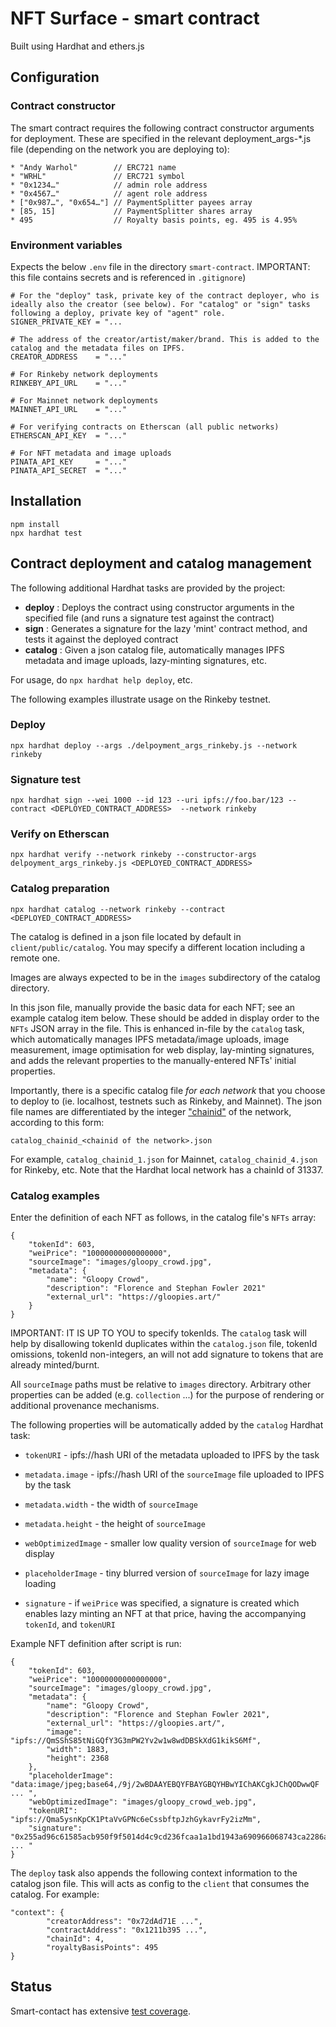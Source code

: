 # NFT Surface - smart contract

Built using Hardhat and ethers.js

## Configuration

### Contract constructor

The smart contract requires the following contract constructor arguments for deployment. These are specified in the relevant deployment_args-*.js file (depending on the network you are deploying to):

```
* "Andy Warhol"        // ERC721 name
* "WRHL"               // ERC721 symbol
* "0x1234…"            // admin role address
* "0x4567…"            // agent role address
* ["0x987…", "0x654…"] // PaymentSplitter payees array
* [85, 15]             // PaymentSplitter shares array
* 495                  // Royalty basis points, eg. 495 is 4.95%
```

### Environment variables

Expects the below `.env` file in the directory `smart-contract`. IMPORTANT: this file contains secrets and is referenced in `.gitignore`)

```
# For the "deploy" task, private key of the contract deployer, who is ideally also the creator (see below). For "catalog" or "sign" tasks following a deploy, private key of "agent" role.
SIGNER_PRIVATE_KEY = "...

# The address of the creator/artist/maker/brand. This is added to the catalog and the metadata files on IPFS. 
CREATOR_ADDRESS    = "..."

# For Rinkeby network deployments 
RINKEBY_API_URL    = "..."

# For Mainnet network deployments 
MAINNET_API_URL    = "..."

# For verifying contracts on Etherscan (all public networks) 
ETHERSCAN_API_KEY  = "..."

# For NFT metadata and image uploads
PINATA_API_KEY     = "..."
PINATA_API_SECRET  = "..."
```

## Installation
```
npm install
npx hardhat test
```

## Contract deployment and catalog management

The following additional Hardhat tasks are provided by the project:

 * __deploy__ : Deploys the contract using constructor arguments in the specified file (and runs a signature test against the contract)
 *  __sign__ : Generates a signature for the lazy 'mint' contract method, and tests it against the deployed contract
  * __catalog__ : Given a json catalog file, automatically manages IPFS metadata and image uploads, lazy-minting signatures, etc.

For usage, do `npx hardhat help deploy`, etc.

The following examples illustrate usage on the Rinkeby testnet.

### Deploy
```
npx hardhat deploy --args ./delpoyment_args_rinkeby.js --network rinkeby 
```

### Signature test
```
npx hardhat sign --wei 1000 --id 123 --uri ipfs://foo.bar/123 --contract <DEPLOYED_CONTRACT_ADDRESS>  --network rinkeby
```

### Verify on Etherscan
```
npx hardhat verify --network rinkeby --constructor-args delpoyment_args_rinkeby.js <DEPLOYED_CONTRACT_ADDRESS>
```

### Catalog preparation
```
npx hardhat catalog --network rinkeby --contract <DEPLOYED_CONTRACT_ADDRESS>  
```

The catalog is defined in a json file located by default in `client/public/catalog`. You may specify a different location including a remote one. 

Images are always expected to be in the `images` subdirectory of the catalog directory.

In this json file, manually provide the basic data for each NFT; see an example catalog item below. These should be added in display order to the `NFTs` JSON array in the file. This is enhanced in-file by the `catalog` task, which automatically manages IPFS metadata/image uploads, image measurement, image optimisation for web display, lay-minting signatures, and adds the relevant properties to the manually-entered NFTs' initial properties.  

Importantly, there is a specific catalog file _for each network_ that you choose to deploy to (ie. localhost, testnets such as Rinkeby, and Mainnet). The json file names are differentiated by the integer ["chainid"](https://besu.hyperledger.org/en/stable/Concepts/NetworkID-And-ChainID/) of the network, according to this form:
```
catalog_chainid_<chainid of the network>.json
```
For example, `catalog_chainid_1.json` for Mainnet, `catalog_chainid_4.json` for Rinkeby, etc. Note that the Hardhat local network has a chainId of 31337. 

### Catalog examples

Enter the definition of each NFT as follows, in the catalog file's `NFTs` array:
```
{
    "tokenId": 603,
    "weiPrice": "10000000000000000",
    "sourceImage": "images/gloopy_crowd.jpg",
    "metadata": {
        "name": "Gloopy Crowd",
        "description": "Florence and Stephan Fowler 2021"
        "external_url": "https://gloopies.art/"
    }
}
```
IMPORTANT: IT IS UP TO YOU to specify tokenIds. The `catalog` task will help by disallowing tokenId duplicates within the `catalog.json` file, tokenId omissions, tokenId non-integers, an will not add signature to tokens that are already minted/burnt. 

All `sourceImage` paths must be relative to `images` directory. Arbitrary other properties can be added (e.g. `collection` ...) for the purpose of rendering or additional provenance mechanisms.

The following properties will be automatically added by the `catalog` Hardhat task:

* `tokenURI` - ipfs://hash URI of the metadata uploaded to IPFS by the task
* `metadata.image` - ipfs://hash URI of the `sourceImage` file uploaded to IPFS by the task
* `metadata.width` - the width of `sourceImage`
* `metadata.height` - the height of `sourceImage`
* `webOptimizedImage` - smaller low quality version of `sourceImage` for web display
* `placeholderImage` - tiny blurred version of `sourceImage` for lazy image loading   

* `signature` - if `weiPrice` was specified, a signature is created which enables lazy minting an NFT at that price, having the accompanying `tokenId`, and `tokenURI`  

Example NFT definition after script is run:
```
{
    "tokenId": 603,
    "weiPrice": "10000000000000000",
    "sourceImage": "images/gloopy_crowd.jpg",
    "metadata": {
        "name": "Gloopy Crowd",
        "description": "Florence and Stephan Fowler 2021",
        "external_url": "https://gloopies.art/",
        "image": "ipfs://QmSShS85tNiGQfY3G3mPW2Yv2w1w8wdDBSkXdG1kikS6Mf",
        "width": 1883,
        "height": 2368
    },
    "placeholderImage": "data:image/jpeg;base64,/9j/2wBDAAYEBQYFBAYGBQYHBwYIChAKCgkJChQODwwQF ... ",
    "webOptimizedImage": "images/gloopy_crowd_web.jpg",
    "tokenURI": "ipfs://Qma5ysnKpCK1PtaVvGPNc6eCssbftpJzhGykavrFy2izMm",
    "signature": "0x255ad96c61585acb950f9f5014d4c9cd236fcaa1a1bd1943a690966068743ca2286abc5ae ... "
}
```
The `deploy` task also appends the following context information to the catalog json file. This will acts as config to the `client` that consumes the catalog. For example:

```
"context": {
		"creatorAddress": "0x72dAd71E ...",
		"contractAddress": "0x1211b395 ...",
		"chainId": 4,
		"royaltyBasisPoints": 495
}
```


## Status

Smart-contact has extensive [test coverage](/smart-contract/test/tests.js).
